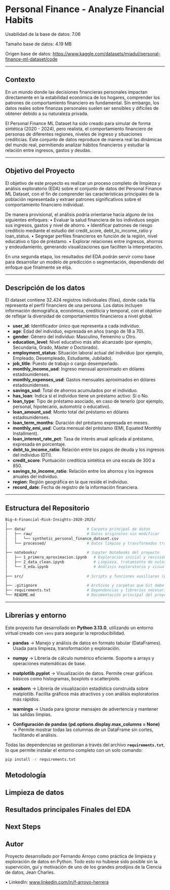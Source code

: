 # **Personal Finance** - Analyze Financial Habits

Usabilidad de la base de datos: 7.06

Tamaño base de datos: 4.19 MB

Origen base de datos: https://www.kaggle.com/datasets/miadul/personal-finance-ml-dataset/code

---

## **Contexto**

En un mundo donde las decisiones financieras personales impactan directamente en la estabilidad económica de los hogares, comprender los patrones de comportamiento financiero es fundamental. Sin embargo, los datos reales sobre finanzas personales suelen ser sensibles y difíciles de obtener debido a su naturaleza privada.

El Personal Finance ML Dataset ha sido creado para simular de forma sintética (2020 - 2024), pero realista, el comportamiento financiero de personas de diferentes regiones, niveles de ingreso y situaciones crediticias. Este conjunto de datos reproduce de manera real las dinámicas del mundo real, permitiendo analizar hábitos financieros y estudiar la relación entre ingresos, gastos y deudas.

---

## **Objetivo del Proyecto**

El objetivo de este proyecto es realizar un proceso completo de limpieza y análisis exploratorio (EDA) sobre el conjunto de datos del Personal Finance ML Dataset, con el fin de comprender las características principales de la población representada y extraer patrones significativos sobre el comportamiento financiero individual.

De manera provisional, el análisis podría orientarse hacia alguno de los siguientes enfoques:
	•	Evaluar la salud financiera de los individuos según sus ingresos, gastos y nivel de ahorro.
	•	Identificar patrones de riesgo crediticio mediante el estudio del credit_score, debt_to_income_ratio y loan_status.
	•	Segregar perfiles financieros en función de la región, nivel educativo o tipo de préstamo.
	•	Explorar relaciones entre ingresos, ahorros y endeudamiento, generando visualizaciones que faciliten la interpretación.

En una segunda etapa, los resultados del EDA podrán servir como base para desarrollar un modelo de predicción o segmentación, dependiendo del enfoque que finalmente se elija.

---

## **Descripción de los datos**

El dataset contiene 32.424 registros individuales (filas), donde cada fila representa el perfil financiero de una persona. Los datos incluyen información demográfica, económica, crediticia y temporal, con el objetivo de reflejar la diversidad de comportamientos financieros a nivel global.

* **user_id**: Identificador único que representa a cada individuo.
* **age**: Edad del individuo, expresada en años (rango de 18 a 70).
* **gender**: Género del individuo: Masculino, Femenino u Otro.
* **education_level**: Nivel educativo más alto alcanzado (por ejemplo, Secundaria, Grado, Máster o Doctorado).
* **employment_status**: Situación laboral actual del individuo (por ejemplo, Empleado, Desempleado, Estudiante, Jubilado).
* **job_title**: Puesto de trabajo o cargo desempeñado.
* **monthly_income_usd**: Ingreso mensual aproximado en dólares estadounidenses.
* **monthly_expenses_usd**: Gastos mensuales aproximados en dólares estadounidenses.
* **savings_usd**: Total de ahorros acumulados por el individuo.
* **has_loan**: Indica si el individuo tiene un préstamo activo: Sí o No.
* **loan_type**: Tipo de préstamo asociado, en caso de tenerlo (por ejemplo, personal, hipotecario, automotriz o educativo).
* **loan_amount_usd**: Monto total del préstamo en dólares estadounidenses.
* **loan_term_months**: Duración del préstamo expresada en meses.
* **monthly_emi_usd**: Cuota mensual del préstamo (EMI, Equated Monthly Installment).
* **loan_interest_rate_pct**: Tasa de interés anual aplicada al préstamo, expresada en porcentaje.
* **debt_to_income_ratio**: Relación entre los pagos de deuda y los ingresos del individuo (DTI).
* **credit_score**: Puntuación crediticia sintética en una escala de 300 a 850.
* **savings_to_income_ratio**: Relación entre los ahorros y los ingresos anuales del individuo.
* **region**: Región geográfica en la que reside el individuo.
* **record_date**: Fecha de registro de la información financiera.

---

##  Estructura del Repositorio
```bash
Big-4-Financial-Risk-Insights-2020-2025/
│
├── data/                           # Carpeta principal de datos
│   ├── raw/                        # Datos originales sin modificar
│   │   └── synthetic_personal_finance_dataset.csv
│   └── processed/                  # Datos limpios y transformados tras la fase de limpieza
│
├── notebooks/                      # Jupyter Notebooks del proyecto
│   ├── 1_primera_aproximacion.ipynb   # Exploración inicial y revisión del dataset
│   ├── 2_data_clean.ipynb             # Limpieza, tratamiento de nulos y formateo de variables
│   └── 3_eda.ipynb                    # Análisis exploratorio y visualización de resultados
│
├── src/                            # Scripts y funciones auxiliares (por ejemplo, limpieza o visualización)
│
├── .gitignore                      # Archivos y carpetas que Git debe ignorar
├── requirements.txt                # Dependencias y librerías necesarias para ejecutar el proyecto
└── README.md                       # Documentación principal del proyecto
```

---

## Librerías y entorno

Este proyecto fue desarrollado en **Python 3.13.0**, utilizando un entorno virtual creado con `venv` para asegurar la reproducibilidad.


* **pandas**  → Manejo y análisis de datos en formato tabular (DataFrames). Usada para limpieza, transformación y exploración.

* **numpy** → Librería de cálculo numérico eficiente. Soporte a arrays y operaciones matemáticas de base.

* **matplotlib.pyplot** → Visualización de datos. Permite crear gráficos básicos como histogramas, boxplots o scatterplots.

* **seaborn** → Librería de visualización estadística construida sobre matplotlib. Facilita gráficos más atractivos y con análisis exploratorios más rápidos.

* **warnings** → Usada para ignorar mensajes de advertencia y mantener las salidas limpias.

* **Configuración de pandas (pd.options.display.max_columns = None)** → Permite mostrar todas las columnas de un DataFrame sin cortes, facilitando el análisis.

Todas las dependencias se gestionan a través del archivo **`requirements.txt`**, lo que permite instalar el entorno completo con un solo comando:

```bash
pip install -r requirements.txt
```

##  Metodología


## Limpieza de datos


##  Resultados principales Finales del EDA


##  Next Steps


##  Autor

Proyecto desarrollado por Fernando Arroyo como práctica de limpieza y exploración de datos en Python. Todo esto no hubiese sido posible sin la supervición, guí y motivación de uno de los grandes prodijios de la Ciencia de datos, Jean Charles.
	
•	 LinkedIn: www.linkedin.com/in/f-arroyo-herrera